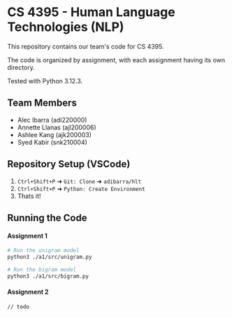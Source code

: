 # CS 4395 - Human Language Technologies (NLP)

This repository contains our team's code for CS 4395.

The code is organized by assignment, with each assignment having its own directory.

Tested with Python 3.12.3.

## Team Members
- Alec Ibarra (adi220000)
- Annette Llanas (ajl200006)
- Ashlee Kang (ajk200003)
- Syed Kabir (snk210004)

## Repository Setup (VSCode)

1. `Ctrl+Shift+P` ➜ `Git: Clone` ➜ `adibarra/hlt`
2. `Ctrl+Shift+P` ➜ `Python: Create Environment`
3. Thats it!

## Running the Code

#### Assignment 1

```bash
# Run the unigram model
python3 ./a1/src/unigram.py

# Run the bigram model
python3 ./a1/src/bigram.py
```

#### Assignment 2

```bash
// todo
```
